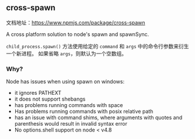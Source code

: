 ## cross-spawn

文档地址：https://www.npmjs.com/package/cross-spawn

A cross platform solution to node's spawn and spawnSync.

`child_process.spawn()` 方法使用给定的 `command` 和 `args` 中的命令行参数来衍生一个新进程。 如果省略 `args`，则默认为一个空数组。



### Why?

Node has issues when using spawn on windows:

* it ignores PATHEXT
* it does not support shebangs
* has problems running commands with space
* Has problems running commands with posix relative path
* has an issue with command shims, where arguments with quotes and parenthesis would result in invalid syntax error
* No options.shell support on node < v4.8



